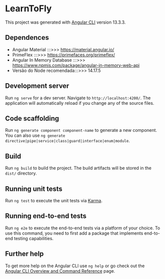 # LearnToFly

This project was generated with [Angular CLI](https://github.com/angular/angular-cli) version 13.3.3.

## Dependences

  - Angular Material :::>>> https://material.angular.io/
  - PrimeFlex :::>>> https://primefaces.org/primeflex/
  - Angular In Memory Database :::>>> https://www.npmjs.com/package/angular-in-memory-web-api
  - Versão do Node recomendada:::>>> 14.17.5

## Development server

Run `ng serve` for a dev server. Navigate to `http://localhost:4200/`. The application will automatically reload if you change any of the source files.

## Code scaffolding

Run `ng generate component component-name` to generate a new component. You can also use `ng generate directive|pipe|service|class|guard|interface|enum|module`.

## Build

Run `ng build` to build the project. The build artifacts will be stored in the `dist/` directory.

## Running unit tests

Run `ng test` to execute the unit tests via [Karma](https://karma-runner.github.io).

## Running end-to-end tests

Run `ng e2e` to execute the end-to-end tests via a platform of your choice. To use this command, you need to first add a package that implements end-to-end testing capabilities.

## Further help

To get more help on the Angular CLI use `ng help` or go check out the [Angular CLI Overview and Command Reference](https://angular.io/cli) page.
